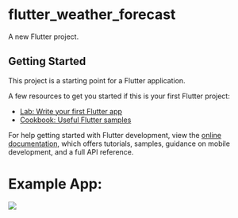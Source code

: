 # flutter_weather_forecast

A new Flutter project.

## Getting Started

This project is a starting point for a Flutter application.

A few resources to get you started if this is your first Flutter project:

- [Lab: Write your first Flutter app](https://docs.flutter.dev/get-started/codelab)
- [Cookbook: Useful Flutter samples](https://docs.flutter.dev/cookbook)

For help getting started with Flutter development, view the
[online documentation](https://docs.flutter.dev/), which offers tutorials,
samples, guidance on mobile development, and a full API reference.

# Example App:
![](https://github.com/jakkaphatminthana/weather_forecast_app/assets/58208814/98ace8b2-2670-4088-94e9-52b33a7136b8.gif)

